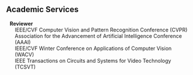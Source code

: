 ## Academic Services

<h4 style="margin:0 10px 0;">Reviewer</h4>

<ul style="margin:0 0 5px;">
  <autocolor>IEEE/CVF Computer Vision and Pattern Recognition Conference (CVPR)</autocolor><br>
  <autocolor>Association for the Advancement of Artificial Intelligence Conference (AAAI)</autocolor><br>
  <autocolor>IEEE/CVF Winter Conference on Applications of Computer Vision (WACV)</autocolor><br>
  <autocolor>IEEE Transactions on Circuits and Systems for Video Technology (TCSVT)</autocolor>
</ul>

<!-- <h4 style="margin:0 10px 0;">Journal Reviewers</h4>

<ul style="margin:0 0 20px;">
  <li><a href="https://www.computer.org/csdl/journal/tp"><autocolor>IEEE Transactions on Pattern Analysis and Machine Intelligence (TPAMI)</autocolor></a></li>
  <li><a href="https://www.springer.com/journal/11263"><autocolor>International Journal of Computer Vision (IJCV)</autocolor></a></li>
</ul> -->